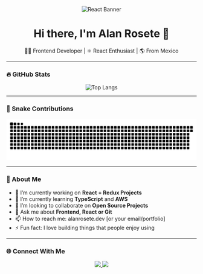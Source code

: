 <p align="center">
  <img src="https://raw.githubusercontent.com/github/explore/main/topics/react/react.png](https://cdn.dribbble.com/userupload/25458874/file/original-62d7e1bdcec685e36b54f89e3ab6f401.gif" alt="React Banner" width="200"/>
</p>

<h1 align="center">Hi there, I'm Alan Rosete 👋</h1>

<p align="center">
  👨‍💻 Frontend Developer | ⚛️ React Enthusiast | 🌎 From Mexico
</p>

---

### 🔥 GitHub Stats

<p align="center">
  <img src="https://github-readme-stats.vercel.app/api/top-langs/?username=AlanRosete&layout=compact&langs_count=8&theme=tokyonight" alt="Top Langs" />
</p>

---

### 🐍 Snake Contributions

<p align="center">
  <!-- Apunta al SVG que ya está versionado en tu rama main -->
  <img src="https://github.com/AlanRosete/AlanRosete/blob/main/github-contribution-grid-snake.svg" alt="snake gif" />
</p>

---

### 🚀 About Me

- 🔭 I’m currently working on **React + Redux Projects**
- 🌱 I’m currently learning **TypeScript** and **AWS**
- 👯 I’m looking to collaborate on **Open Source Projects**
- 💬 Ask me about **Frontend, React or Git**
- 📫 How to reach me: alanrosete.dev [or your email/portfolio]
- ⚡ Fun fact: I love building things that people enjoy using

---

### 🌐 Connect With Me

<p align="center">
  <a href="https://www.linkedin.com/in/alan-rosete/" target="_blank">
    <img src="https://img.shields.io/badge/LinkedIn-blue?style=for-the-badge&logo=linkedin&logoColor=white" />
  </a>
  <a href="mailto:alanrosete@example.com">
    <img src="https://img.shields.io/badge/Gmail-red?style=for-the-badge&logo=gmail&logoColor=white" />
  </a>
</p>
